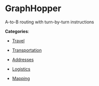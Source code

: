 # GraphHopper


A-to-B routing with turn-by-turn instructions



**Categories**:

- [Travel](https://github.com/apis-list/apis-list#travel)

- [Transportation](https://github.com/apis-list/apis-list#transportation)

- [Addresses](https://github.com/apis-list/apis-list#addresses)

- [Logistics](https://github.com/apis-list/apis-list#logistics)

- [Mapping](https://github.com/apis-list/apis-list#mapping)



